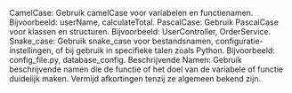 CamelCase: Gebruik camelCase voor variabelen en functienamen. Bijvoorbeeld: userName, calculateTotal.
PascalCase: Gebruik PascalCase voor klassen en structuren. Bijvoorbeeld: UserController, OrderService.
Snake_case: Gebruik snake_case voor bestandsnamen, configuratie-instellingen, of bij gebruik in specifieke talen zoals Python. Bijvoorbeeld: config_file.py, database_config.
Beschrijvende Namen: Gebruik beschrijvende namen die de functie of het doel van de variabele of functie duidelijk maken. Vermijd afkortingen tenzij ze algemeen bekend zijn.

